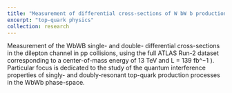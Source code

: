 ```yaml
---
title: "Measurement of differential cross-sections of W bW b production in the dilepton channel in pp collisions at center-of-mass energy of 13 TeV using the ATLAS detector"
excerpt: "top-quark physics"
collection: research
---
```


Measurement of the WbWB single- and double- differential cross-sections in the dilepton channel in pp collisions, using the full ATLAS Run-2 dataset corresponding to a center-of-mass energy of 13 TeV and L = 139 fb^−1 ). Particular focus is dedicated to the study of the quantum interference properties of singly- and doubly-resonant top-quark production processes in the WbWb phase-space.
